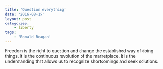 ```yaml
---
title: 'Question everything'
date: '2016-08-15'
layout: post
categories:
    - liberty
tags:
    - 'Ronald Reagan'
---
```


Freedom is the right to question and change the established way of doing things. It is the continuous revolution of the marketplace. It is the understanding that allows us to recognize shortcomings and seek solutions.